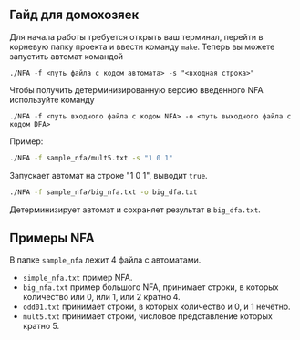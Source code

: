 ## Гайд для домохозяек
Для начала работы требуется открыть ваш терминал, перейти в корневую папку проекта и ввести команду ```make```.
Теперь вы можете запустить автомат командой
```
./NFA -f <путь файла с кодом автомата> -s "<входная строка>"
```
Чтобы получить детерминизированную версию введенного NFA используйте команду
```
./NFA -f <путь входного файла с кодом NFA> -o <путь выходного файла с кодом DFA>
```

Пример:

```bash
./NFA -f sample_nfa/mult5.txt -s "1 0 1"
```
Запускает автомат на строке "1 0 1", выводит ```true```.
```bash
./NFA -f sample_nfa/big_nfa.txt -o big_dfa.txt
```
Детерминизирует автомат и сохраняет результат в ```big_dfa.txt```.

## Примеры NFA
В папке ```sample_nfa``` лежит 4 файла с автоматами.
- ```simple_nfa.txt``` пример NFA.
- ```big_nfa.txt``` пример большого NFA, принимает строки, в которых количество или 0, или 1, или 2 кратно 4.  
- ```odd01.txt``` принимает строки, в которых количество и 0, и 1 нечётно.
- ```mult5.txt``` принимает строки, числовое представление которых кратно 5.


